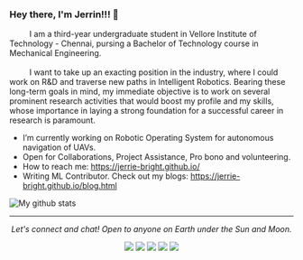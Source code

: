 ### Hey there, I'm Jerrin!!! 👋
  &nbsp;&nbsp;&nbsp;&nbsp;&nbsp;&nbsp;&nbsp;&nbsp;&nbsp;I am a third-year undergraduate student in Vellore Institute of Technology - Chennai, pursing a Bachelor of Technology course in Mechanical Engineering.
 <br><br>&nbsp;&nbsp;&nbsp;&nbsp;&nbsp;&nbsp;&nbsp;&nbsp;&nbsp;I want to take up an exacting position in the industry, where I could work on R&D and traverse new paths in Intelligent Robotics. Bearing these long-term goals in mind, my immediate objective is to work on several prominent research activities that would boost my profile and my skills, whose importance in laying a strong foundation for a successful career in research is paramount.

- I’m currently working on Robotic Operating System for autonomous navigation of UAVs.
- Open for Collaborations, Project Assistance, Pro bono and volunteering.
- How to reach me: https://jerrie-bright.github.io/
- Writing ML Contributor. Check out my blogs: https://jerrie-bright.github.io/blog.html

![My github stats](https://github-readme-stats.vercel.app/api?username=jerrie-bright&show_icons=true)

<hr>
<p align="center">
  <i>Let's connect and chat! Open to anyone on Earth under the Sun and Moon.</i>
<p align="center">
    <a href="https://twitter.com/imdhruv_28" alt="Twitter"><img src="https://github.com/jerrie-bright/jerrie-bright/blob/master/readme/twitter.png"></a>
    <a href="https://www.linkedin.com/in/dhruv-prajapati-151b88176/" alt="Linkedin"><img src="https://github.com/imdhruv99/imdhruv99/blob/master/readme/linkedin.png"></a>
    <a href="https://www.instagram.com/imdhruv_28" alt="Instagram"><img src="https://github.com/imdhruv99/imdhruv99/blob/master/readme/insta.png"></a>
    <a href="https://www.facebook.com/dhruv.prajapati.2899/" alt="Facebook"><img src="https://github.com/imdhruv99/imdhruv99/blob/master/readme/facebook.png"></a>
    <a href="https://github.com/imdhruv99" alt="GitHub"><img src="https://github.com/imdhruv99/imdhruv99/blob/master/readme/github.png"></a>
</p>
  
</p>
